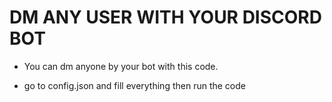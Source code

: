 # DM ANY USER WITH YOUR DISCORD BOT


- You can dm anyone by your bot with this code.


- go to config.json and fill everything then run the code
